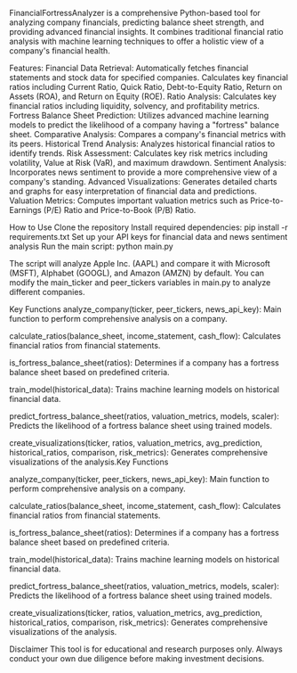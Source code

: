 FinancialFortressAnalyzer is a comprehensive Python-based tool for analyzing company financials, predicting balance sheet strength, and providing advanced financial insights. It combines traditional financial ratio analysis with machine learning techniques to offer a holistic view of a company's financial health.

Features:
Financial Data Retrieval: Automatically fetches financial statements and stock data for specified companies.  Calculates key financial ratios including Current Ratio, Quick Ratio, Debt-to-Equity Ratio, Return on Assets (ROA), and Return on Equity (ROE).
Ratio Analysis: Calculates key financial ratios including liquidity, solvency, and profitability metrics.
Fortress Balance Sheet Prediction: Utilizes advanced machine learning models to predict the likelihood of a company having a "fortress" balance sheet.
Comparative Analysis: Compares a company's financial metrics with its peers.
Historical Trend Analysis: Analyzes historical financial ratios to identify trends.
Risk Assessment: Calculates key risk metrics including volatility, Value at Risk (VaR), and maximum drawdown.
Sentiment Analysis: Incorporates news sentiment to provide a more comprehensive view of a company's standing.
Advanced Visualizations: Generates detailed charts and graphs for easy interpretation of financial data and predictions.
Valuation Metrics: Computes important valuation metrics such as Price-to-Earnings (P/E) Ratio and Price-to-Book (P/B) Ratio.

How to Use
Clone the repository
Install required dependencies: pip install -r requirements.txt
Set up your API keys for financial data and news sentiment analysis
Run the main script: python main.py

The script will analyze Apple Inc. (AAPL) and compare it with Microsoft (MSFT), Alphabet (GOOGL), and Amazon (AMZN) by default. You can modify the main_ticker and peer_tickers variables in main.py to analyze different companies.

Key Functions
analyze_company(ticker, peer_tickers, news_api_key): Main function to perform comprehensive analysis on a company.

calculate_ratios(balance_sheet, income_statement, cash_flow): Calculates financial ratios from financial statements.

is_fortress_balance_sheet(ratios): Determines if a company has a fortress balance sheet based on predefined criteria.

train_model(historical_data): Trains machine learning models on historical financial data.

predict_fortress_balance_sheet(ratios, valuation_metrics, models, scaler): Predicts the likelihood of a fortress balance sheet using trained models.

create_visualizations(ticker, ratios, valuation_metrics, avg_prediction, historical_ratios, comparison, risk_metrics): Generates comprehensive visualizations of the analysis.Key Functions

analyze_company(ticker, peer_tickers, news_api_key): Main function to perform comprehensive analysis on a company.

calculate_ratios(balance_sheet, income_statement, cash_flow): Calculates financial ratios from financial statements.

is_fortress_balance_sheet(ratios): Determines if a company has a fortress balance sheet based on predefined criteria.

train_model(historical_data): Trains machine learning models on historical financial data.

predict_fortress_balance_sheet(ratios, valuation_metrics, models, scaler): Predicts the likelihood of a fortress balance sheet using trained models.

create_visualizations(ticker, ratios, valuation_metrics, avg_prediction, historical_ratios, comparison, risk_metrics): Generates comprehensive visualizations of the analysis.


Disclaimer
This tool is for educational and research purposes only. Always conduct your own due diligence before making investment decisions.
